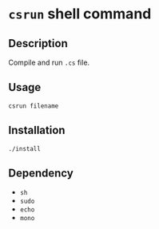 # `csrun` shell command

## Description
Compile and run `.cs` file.

## Usage
`csrun filename`

## Installation
`./install`

## Dependency
* `sh`
* `sudo`
* `echo`
* `mono`